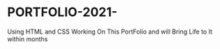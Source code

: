# PORTFOLIO-2021-
Using HTML and CSS Working On This PortFolio and will Bring Life to It within months
